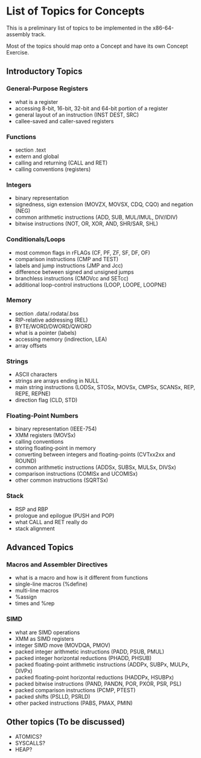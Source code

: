 # List of Topics for Concepts

This is a preliminary list of topics to be implemented in the x86-64-assembly track.

Most of the topics should map onto a Concept and have its own Concept Exercise.

## Introductory Topics

### General-Purpose Registers

- what is a register
- accessing 8-bit, 16-bit, 32-bit and 64-bit portion of a register
- general layout of an instruction (INST DEST, SRC)
- callee-saved and caller-saved registers

### Functions

- section .text
- extern and global
- calling and returning (CALL and RET)
- calling conventions (registers)

### Integers

- binary representation
- signedness, sign extension (MOVZX, MOVSX, CDQ, CQO) and negation (NEG)
- common arithmetic instructions (ADD, SUB, MUL/IMUL, DIV/IDIV)
- bitwise instructions (NOT, OR, XOR, AND, SHR/SAR, SHL)

### Conditionals/Loops

- most common flags in rFLAGs (CF, PF, ZF, SF, DF, OF)
- comparison instructions (CMP and TEST)
- labels and jump instructions (JMP and Jcc)
- difference between signed and unsigned jumps
- branchless instructions (CMOVcc and SETcc)
- additional loop-control instructions (LOOP, LOOPE, LOOPNE)

### Memory

- section .data/.rodata/.bss
- RIP-relative addressing (REL)
- BYTE/WORD/DWORD/QWORD
- what is a pointer (labels)
- accessing memory (indirection, LEA)
- array offsets

### Strings

- ASCII characters
- strings are arrays ending in NULL
- main string instructions (LODSx, STOSx, MOVSx, CMPSx, SCANSx, REP, REPE, REPNE)
- direction flag (CLD, STD)

### Floating-Point Numbers

- binary representation (IEEE-754)
- XMM registers (MOVSx)
- calling conventions
- storing floating-point in memory
- converting between integers and floating-points (CVTxx2xx and ROUND)
- common arithmetic instructions (ADDSx, SUBSx, MULSx, DIVSx)
- comparison instructions (COMISx and UCOMISx)
- other common instructions (SQRTSx)

### Stack

- RSP and RBP
- prologue and epilogue (PUSH and POP)
- what CALL and RET really do
- stack alignment

## Advanced Topics

### Macros and Assembler Directives

- what is a macro and how is it different from functions
- single-line macros (%define)
- multi-line macros
- %assign
- times and %rep

### SIMD

- what are SIMD operations
- XMM as SIMD registers
- integer SIMD move (MOVDQA, PMOV)
- packed integer arithmetic instructions (PADD, PSUB, PMUL)
- packed integer horizontal reductions (PHADD, PHSUB)
- packed floating-point arithmetic instructions (ADDPx, SUBPx, MULPx, DIVPx)
- packed floating-point horizontal reductions (HADDPx, HSUBPx)
- packed bitwise instructions (PAND, PANDN, POR, PXOR, PSR, PSL)
- packed comparison instructions (PCMP, PTEST)
- packed shifts (PSLLD, PSRLD)
- other packed instructions (PABS, PMAX, PMIN)

## Other topics (To be discussed)

- ATOMICS?
- SYSCALLS?
- HEAP?
